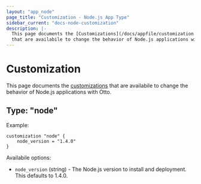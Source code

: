 ```yaml
---
layout: "app_node"
page_title: "Customization - Node.js App Type"
sidebar_current: "docs-node-customization"
description: |-
  This page documents the [Customizations](/docs/appfile/customization.html)
  that are availabile to change the behavior of Node.js applications with Otto.
---
```


# Customization

This page documents the [customizations](/docs/appfile/customization.html)
that are availabile to change the behavior of Node.js applications with Otto.

## Type: "node"

Example:

```
customization "node" {
    node_version = "1.4.0"
}
```

Availabile options:

  * `node_version` (string) - The Node.js version to install
    and deployment. This defaults to 1.4.0.
